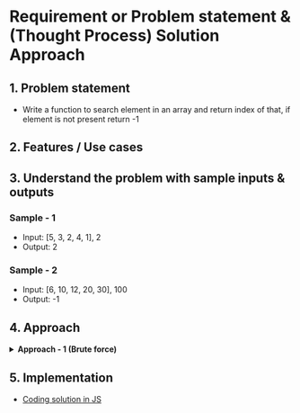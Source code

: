# Requirement or Problem statement & (Thought Process) Solution Approach

## 1. Problem statement

- Write a function to search element in an array and return index of that, if element is not present return -1

## 2. Features / Use cases

## 3. Understand the problem with sample inputs & outputs

### Sample - 1

- Input: [5, 3, 2, 4, 1], 2
- Output: 2

### Sample - 2

- Input: [6, 10, 12, 20, 30], 100
- Output: -1

## 4. Approach

<details>
  <summary><b>Approach - 1 (Brute force)</b></summary>

- Thought Process / Approach - one pass solution

  - Use for loop to traverse the array
  - Loop each element (traverse / visit each element) & compare with search element
  - if found return that index, or else return -1

    ![alt text](./img/logic-1.png)

- Complexity
  - Time Complexity: O(n)
  - Space Complexity: O(1)

</details>

## 5. Implementation

- [Coding solution in JS](./index.js)
